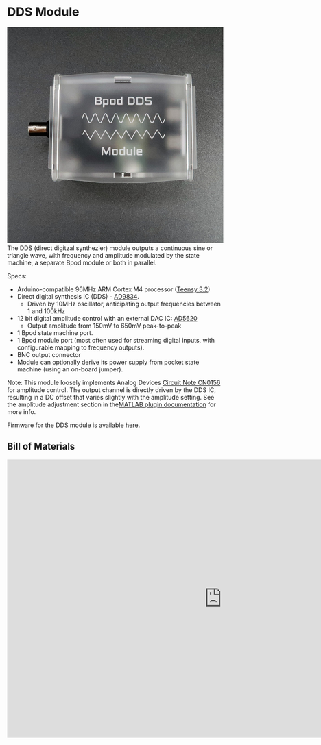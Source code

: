 # DDS Module
![Alt text](../images/dds-module.png)
The DDS (direct digitzal synthezier) module outputs a continuous sine or triangle wave, with frequency and amplitude modulated by the state machine, a separate Bpod module or both in parallel.

Specs:

- Arduino-compatible 96MHz ARM Cortex M4 processor ([Teensy 3.2](https://www.google.com/url?q=https%3A%2F%2Fstore.hackaday.com%2Fproducts%2Fteensy-3-2&sa=D&sntz=1&usg=AOvVaw2eJPEnIoNKdJW4GJnhuw7d))
- Direct digital synthesis IC (DDS) - [AD9834](http://www.google.com/url?q=http%3A%2F%2Fwww.analog.com%2Fmedia%2Fen%2Ftechnical-documentation%2Fdata-sheets%2FAD9834.pdf&sa=D&sntz=1&usg=AOvVaw2ItKpIVxjJLVPCs9YTOUNh).
    - Driven by 10MHz oscillator, anticipating output frequencies between 1 and 100kHz
- 12 bit digital amplitude control with an external DAC IC: [AD5620](http://www.google.com/url?q=http%3A%2F%2Fwww.analog.com%2Fmedia%2Fen%2Ftechnical-documentation%2Fdata-sheets%2FAD5620_5640_5660.pdf&sa=D&sntz=1&usg=AOvVaw0WaCaVCMPif5e58HyZ5Zrs)
    - Output amplitude from 150mV to 650mV peak-to-peak
- 1 Bpod state machine port.
- 1 Bpod module port (most often used for streaming digital inputs, with configurable mapping to frequency outputs).
- BNC output connector
- Module can optionally derive its power supply from pocket state machine (using an on-board jumper).

Note: This module loosely implements Analog Devices [Circuit Note CN0156](http://www.google.com/url?q=http%3A%2F%2Fwww.analog.com%2Fmedia%2Fen%2Freference-design-documentation%2Freference-designs%2FCN0156.pdf&sa=D&sntz=1&usg=AOvVaw2C80Ga95lsdW_ehrhdkAvk) for amplitude control. The output channel is directly driven by the DDS IC, resulting in a DC offset that varies slightly with the amplitude setting. See the amplitude adjustment section in the[MATLAB plugin documentation](/site/bpoddocumentation/user-guide/function-reference/ddsmodule?authuser=0) for more info.
<!-- replace plugin doc link -->
Firmware for the DDS module is available [here](https://www.google.com/url?q=https%3A%2F%2Fgithub.com%2Fsanworks%2FBpod_DDS_Firmware&sa=D&sntz=1&usg=AOvVaw0lWJaTWggOnfuOwEguT7ce).

## Bill of Materials
<iframe width=1000 height=650 jsname="L5Fo6c" jscontroller="usmiIb" jsaction="rcuQ6b:WYd;" class="YMEQtf L6cTce-purZT L6cTce-pSzOP KfXz0b" sandbox="allow-scripts allow-popups allow-forms allow-same-origin allow-popups-to-escape-sandbox allow-downloads allow-modals" frameborder="0" aria-label="Spreadsheet, DDS Module BOM" allowfullscreen="" src="https://docs.google.com/spreadsheets/d/1aT7cE0vNaNuZWVvTubO3SvTyoXnzWGH9s9Fop74rqCc/htmlembed?authuser=0"></iframe>